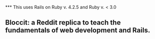 
*** This uses Rails on Ruby v. 4.2.5 and Ruby v. < 3.0

## Bloccit: a Reddit replica to teach the fundamentals of web development and Rails.





